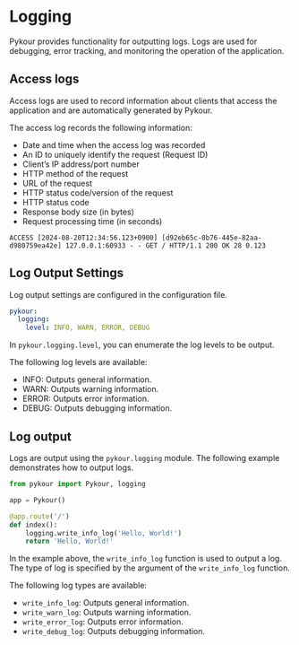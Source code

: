 # Logging

Pykour provides functionality for outputting logs.
Logs are used for debugging, error tracking, and monitoring the operation of the application.

## Access logs

Access logs are used to record information about clients that access the application and are automatically generated by 
Pykour.

The access log records the following information:

- Date and time when the access log was recorded 
- An ID to uniquely identify the request (Request ID)
- Client’s IP address/port number
- HTTP method of the request
- URL of the request
- HTTP status code/version of the request
- HTTP status code
- Response body size (in bytes)
- Request processing time (in seconds)

```
ACCESS [2024-08-20T12:34:56.123+0900] [d92eb65c-0b76-445e-82aa-d980759ea42e] 127.0.0.1:60933 - - GET / HTTP/1.1 200 OK 28 0.123
```

## Log Output Settings

Log output settings are configured in the configuration file.

```yaml
pykour:
  logging:
    level: INFO, WARN, ERROR, DEBUG
```

In `pykour.logging.level`, you can enumerate the log levels to be output.

The following log levels are available:

- INFO: Outputs general information.
- WARN: Outputs warning information.
- ERROR: Outputs error information.
- DEBUG: Outputs debugging information.


## Log output

Logs are output using the `pykour.logging` module.
The following example demonstrates how to output logs.

```python
from pykour import Pykour, logging

app = Pykour()

@app.route('/')
def index():
    logging.write_info_log('Hello, World!')
    return 'Hello, World!'
```

In the example above, the `write_info_log` function is used to output a log.
The type of log is specified by the argument of the `write_info_log` function.

The following log types are available:

- `write_info_log`: Outputs general information.
- `write_warn_log`: Outputs warning information.
- `write_error_log`: Outputs error information.
- `write_debug_log`: Outputs debugging information.

